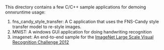 This directory contains a few C/C++ sample applications for demoing onnxruntime usage:

1. fns_candy_style_transfer: A C application that uses the FNS-Candy style transfer model to re-style images. 
2. MNIST: A windows GUI application for doing handwriting recognition
3. imagenet: An end-to-end sample for the [ImageNet Large Scale Visual Recognition Challenge 2012](http://www.image-net.org/challenges/LSVRC/2012/)